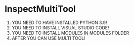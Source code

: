 # InspectMultiTool
1. YOU NEED TO HAVE INSTALLED PYTHON 3.9!
2. YOU NEED TO INSTALL VISUAL STUDIO CODE!
3. YOU NEED TO INSTALL MODULES IN MODULES FOLDER
4. AFTER YOU CAN USE MULTI TOOL!
